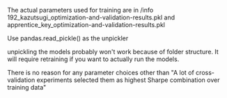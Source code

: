 The actual parameters used for training are in /info
192_kazutsugi_optimization-and-validation-results.pkl and
apprentice_key_optimization-and-validation-results.pkl

Use pandas.read_pickle() as the unpickler

unpickling the models probably won't work because of folder structure. 
It will require retraining if you want to actually run the models.

There is no reason for any parameter choices other than "A lot of cross-validation experiments selected them as highest Sharpe combination over training data"
